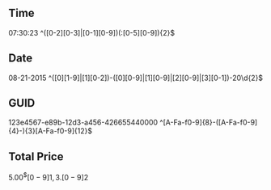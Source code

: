 Time
----
07:30:23
^([0-2][0-3]|[0-1][0-9])(:[0-5][0-9]){2}$


Date
----
08-21-2015
^([0][1-9]|[1][0-2])-([0][0-9]|[1][0-9]|[2][0-9]|[3][0-1])-20\d{2}$


GUID
----
123e4567-e89b-12d3-a456-426655440000
^[A-Fa-f0-9]{8}-([A-Fa-f0-9]{4}-){3}[A-Fa-f0-9]{12}$


Total Price
-----------
$5.00
^\$[0-9]{1,3}.[0-9]{2}$
